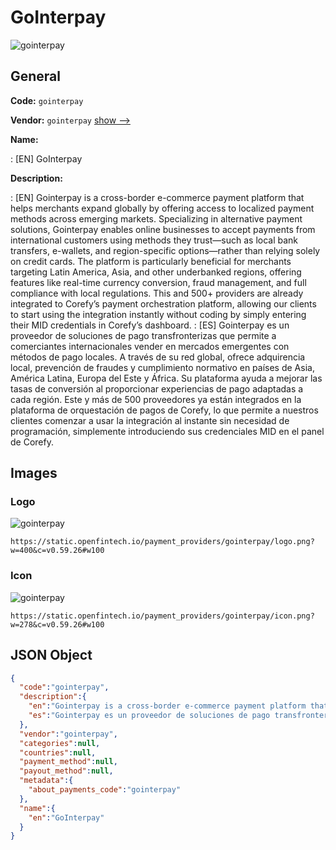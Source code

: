 
# GoInterpay 
![gointerpay](https://static.openfintech.io/payment_providers/gointerpay/logo.png?w=400&c=v0.59.26#w100)  

## General 
 
**Code:** `gointerpay` 
 
**Vendor:** `gointerpay` [show -->](/vendors/gointerpay/) 
 
**Name:** 
 
:	[EN] GoInterpay 
 
**Description:** 
 
: [EN] Gointerpay is a cross-border e-commerce payment platform that helps merchants expand globally by offering access to localized payment methods across emerging markets. Specializing in alternative payment solutions, Gointerpay enables online businesses to accept payments from international customers using methods they trust—such as local bank transfers, e-wallets, and region-specific options—rather than relying solely on credit cards. The platform is particularly beneficial for merchants targeting Latin America, Asia, and other underbanked regions, offering features like real-time currency conversion, fraud management, and full compliance with local regulations. This and 500+ providers are already integrated to Corefy’s payment orchestration platform, allowing our clients to start using the integration instantly without coding by simply entering their MID credentials in Corefy’s dashboard. 
: [ES] Gointerpay es un proveedor de soluciones de pago transfronterizas que permite a comerciantes internacionales vender en mercados emergentes con métodos de pago locales. A través de su red global, ofrece adquirencia local, prevención de fraudes y cumplimiento normativo en países de Asia, América Latina, Europa del Este y África. Su plataforma ayuda a mejorar las tasas de conversión al proporcionar experiencias de pago adaptadas a cada región. Este y más de 500 proveedores ya están integrados en la plataforma de orquestación de pagos de Corefy, lo que permite a nuestros clientes comenzar a usar la integración al instante sin necesidad de programación, simplemente introduciendo sus credenciales MID en el panel de Corefy. 
 

## Images 

### Logo 
 
![gointerpay](https://static.openfintech.io/payment_providers/gointerpay/logo.png?w=400&c=v0.59.26#w100)  

```
https://static.openfintech.io/payment_providers/gointerpay/logo.png?w=400&c=v0.59.26#w100
```  

### Icon 
 
![gointerpay](https://static.openfintech.io/payment_providers/gointerpay/icon.png?w=278&c=v0.59.26#w100)  

```
https://static.openfintech.io/payment_providers/gointerpay/icon.png?w=278&c=v0.59.26#w100
```  

## JSON Object 

```json
{
  "code":"gointerpay",
  "description":{
    "en":"Gointerpay is a cross-border e-commerce payment platform that helps merchants expand globally by offering access to localized payment methods across emerging markets. Specializing in alternative payment solutions, Gointerpay enables online businesses to accept payments from international customers using methods they trust\u2014such as local bank transfers, e-wallets, and region-specific options\u2014rather than relying solely on credit cards. The platform is particularly beneficial for merchants targeting Latin America, Asia, and other underbanked regions, offering features like real-time currency conversion, fraud management, and full compliance with local regulations. This and 500+ providers are already integrated to Corefy\u2019s payment orchestration platform, allowing our clients to start using the integration instantly without coding by simply entering their MID credentials in Corefy\u2019s dashboard.",
    "es":"Gointerpay es un proveedor de soluciones de pago transfronterizas que permite a comerciantes internacionales vender en mercados emergentes con m\u00e9todos de pago locales. A trav\u00e9s de su red global, ofrece adquirencia local, prevenci\u00f3n de fraudes y cumplimiento normativo en pa\u00edses de Asia, Am\u00e9rica Latina, Europa del Este y \u00c1frica. Su plataforma ayuda a mejorar las tasas de conversi\u00f3n al proporcionar experiencias de pago adaptadas a cada regi\u00f3n. Este y m\u00e1s de 500 proveedores ya est\u00e1n integrados en la plataforma de orquestaci\u00f3n de pagos de Corefy, lo que permite a nuestros clientes comenzar a usar la integraci\u00f3n al instante sin necesidad de programaci\u00f3n, simplemente introduciendo sus credenciales MID en el panel de Corefy."
  },
  "vendor":"gointerpay",
  "categories":null,
  "countries":null,
  "payment_method":null,
  "payout_method":null,
  "metadata":{
    "about_payments_code":"gointerpay"
  },
  "name":{
    "en":"GoInterpay"
  }
}
```  
